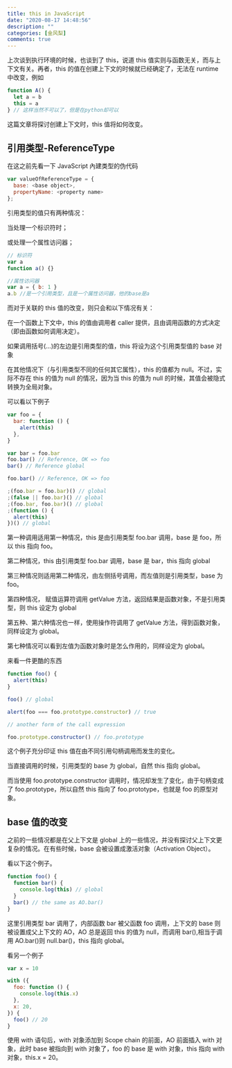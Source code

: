 ```yaml
---
title: this in JavaScript
date: "2020-08-17 14:48:56"
description: ""
categories: [金风梨]
comments: true
---
```


上次谈到执行环境的时候，也谈到了 this，说道 this 值实则与函数无关，而与上下文有关。再者，this 的值在创建上下文的时候就已经确定了，无法在 runtime 中改变，例如

```javascript
function A() {
  let a = b
  this = a
} // 这样当然不可以了，但是在python却可以
```

这篇文章将探讨创建上下文时，this 值将如何改变。

## 引用类型-ReferenceType

在这之前先看一下 JavaScript 內建类型的伪代码

```javascript
var valueOfReferenceType = {
  base: <base object>,
  propertyName: <property name>
};
```

引用类型的值只有两种情况：

当处理一个标识符时；

或处理一个属性访问器；

```javascript
// 标识符
var a
function a() {}

//属性访问器
var a = { b: 1 }
a.b //是一个引用类型，且是一个属性访问器，他的base是a
```

而对于关联的 this 值的改变，则只会和以下情况有关：

在一个函数上下文中，this 的值由调用者 caller 提供，且由调用函数的方式决定（即由函数如何调用决定）。

如果调用括号(…)的左边是引用类型的值，this 将设为这个引用类型值的 base 对象

在其他情况下（与引用类型不同的任何其它属性），this 的值都为 null。不过，实际不存在 this 的值为 null 的情况，因为当 this 的值为 null 的时候，其值会被隐式转换为全局对象。

可以看以下例子

```javascript
var foo = {
  bar: function () {
    alert(this)
  },
}

var bar = foo.bar
foo.bar() // Reference, OK => foo
bar() // Reference global

foo.bar() // Reference, OK => foo

;(foo.bar = foo.bar)() // global
;(false || foo.bar)() // global
;(foo.bar, foo.bar)() // global
;(function () {
  alert(this)
})() // global
```

第一种调用适用第一种情况，this 是由引用类型 foo.bar 调用，base 是 foo，所以 this 指向 foo。

第二种情况，this 由引用类型 foo.bar 调用，base 是 bar，this 指向 global

第三种情况则适用第二种情况，由左侧括号调用，而左值则是引用类型，base 为 foo。

第四种情况， 赋值运算符调用 getValue 方法，返回结果是函数对象，不是引用类型，则 this 设定为 global

第五种、第六种情况也一样，使用操作符调用了 getValue 方法，得到函数对象，同样设定为 global。

第七种情况可以看到左值为函数对象时是怎么作用的，同样设定为 global。

来看一件更酷的东西

```javascript
function foo() {
  alert(this)
}

foo() // global

alert(foo === foo.prototype.constructor) // true

// another form of the call expression

foo.prototype.constructor() // foo.prototype
```

这个例子充分印证 this 值在由不同引用句柄调用而发生的变化。

当直接调用的时候，引用类型的 base 为 global，自然 this 指向 global。

而当使用 foo.prototype.constructor 调用时，情况却发生了变化，由于句柄变成了 foo.prototype，所以自然 this 指向了 foo.prototype，也就是 foo 的原型对象。

## base 值的改变

之前的一些情况都是在父上下文是 global 上的一些情况，并没有探讨父上下文更复杂的情况。在有些时候，base 会被设置成激活对象（Activation Object）。

看以下这个例子。

```javascript
function foo() {
  function bar() {
    console.log(this) // global
  }
  bar() // the same as AO.bar()
}
```

这里引用类型 bar 调用了，内部函数 bar 被父函数 foo 调用，上下文的 base 则被设置成父上下文的
AO，AO 总是返回 this 的值为 null，而调用 bar(),相当于调用 AO.bar()则 null.bar()，this 指向 global。

看另一个例子

```javascript
var x = 10

with ({
  foo: function () {
    console.log(this.x)
  },
  x: 20,
}) {
  foo() // 20
}
```

使用 with 语句后，with 对象添加到 Scope chain 的前面，AO 前面插入 with 对象，此时 base 被指向到 with 对象了，foo 的 base 是 with 对象，this 指向 with 对象，this.x = 20。
